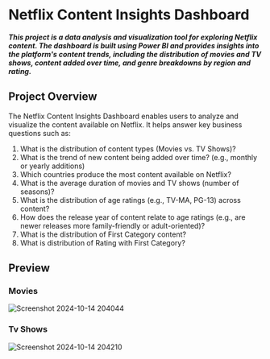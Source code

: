 # Netflix Content Insights Dashboard
***This project is a data analysis and visualization tool for exploring Netflix content. The dashboard is built using Power BI and provides insights into the platform's content trends, including the distribution of movies and TV shows, content added over time, and genre breakdowns by region and rating.***

## Project Overview
The Netflix Content Insights Dashboard enables users to analyze and visualize the content available on Netflix. It helps answer key business questions such as: 
1. What is the distribution of content types (Movies vs. TV Shows)?
2. What is the trend of new content being added over time? (e.g., monthly or yearly additions)
3. Which countries produce the most content available on Netflix?
4. What is the average duration of movies and TV shows (number of seasons)?
5. What is the distribution of age ratings (e.g., TV-MA, PG-13) across content?
6. How does the release year of content relate to age ratings (e.g., are newer releases more family-friendly or adult-oriented)?
7. What is the distribution of First Category content?
8. What is distribution of Rating with First Category?

## Preview
### Movies
![Screenshot 2024-10-14 204044](https://github.com/user-attachments/assets/a75d7d6d-1d1e-48c8-9a3b-fabcfdc8bc54)

### Tv Shows
![Screenshot 2024-10-14 204210](https://github.com/user-attachments/assets/73da3840-a17e-484a-886a-a9124ab11135)
